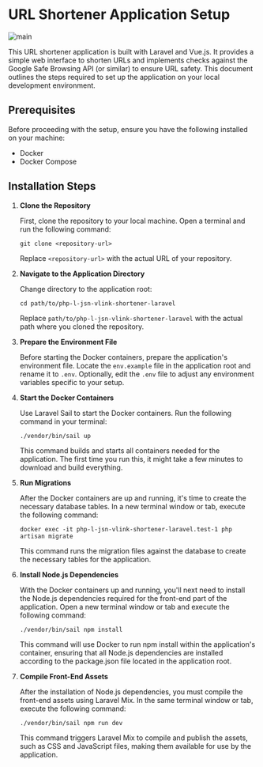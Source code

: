 # URL Shortener Application Setup

![main](https://github.com/gediminasnn/php-l-jsn-v.link-shortener/assets/70708109/ca770a24-2cc4-4208-862c-88ae53e98a99)

This URL shortener application is built with Laravel and Vue.js. It provides a simple web interface to shorten URLs and implements checks against the Google Safe Browsing API (or similar) to ensure URL safety. This document outlines the steps required to set up the application on your local development environment.

## Prerequisites

Before proceeding with the setup, ensure you have the following installed on your machine:

-   Docker
-   Docker Compose

## Installation Steps

1.  **Clone the Repository**
    
    First, clone the repository to your local machine. Open a terminal and run the following command:
    
    `git clone <repository-url>` 
    
    Replace `<repository-url>` with the actual URL of your repository.
    
2.  **Navigate to the Application Directory**
    
    Change directory to the application root:
    
    `cd path/to/php-l-jsn-vlink-shortener-laravel` 
    
    Replace `path/to/php-l-jsn-vlink-shortener-laravel` with the actual path where you cloned the repository.
    
3.  **Prepare the Environment File**
    
    Before starting the Docker containers, prepare the application's environment file. Locate the `env.example` file in the application root and rename it to `.env`. Optionally, edit the `.env` file to adjust any environment variables specific to your setup.

4.  **Start the Docker Containers**
    
    Use Laravel Sail to start the Docker containers. Run the following command in your terminal:
    
    `./vendor/bin/sail up` 
    
    This command builds and starts all containers needed for the application. The first time you run this, it might take a few minutes to download and build everything.
    
5.  **Run Migrations**
    
    After the Docker containers are up and running, it's time to create the necessary database tables. In a new terminal window or tab, execute the following command:
    
    `docker exec -it php-l-jsn-vlink-shortener-laravel.test-1 php artisan migrate` 
    
    This command runs the migration files against the database to create the necessary tables for the application.

6.  **Install Node.js Dependencies**
    
    With the Docker containers up and running, you'll next need to install the Node.js dependencies required for the front-end part of the application. Open a new terminal window or tab and execute the following command:
    
    `./vendor/bin/sail npm install` 
    
    This command will use Docker to run npm install within the application's container, ensuring that all Node.js dependencies are installed according to the package.json file located in the application root.

7.  **Compile Front-End Assets**
    
    After the installation of Node.js dependencies, you must compile the front-end assets using Laravel Mix. In the same terminal window or tab, execute the following command:
    
    `./vendor/bin/sail npm run dev` 
    
    This command triggers Laravel Mix to compile and publish the assets, such as CSS and JavaScript files, making them available for use by the application.
